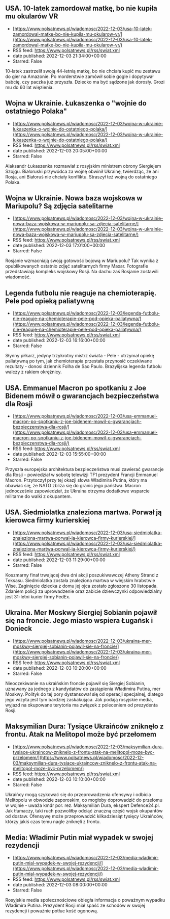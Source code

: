## USA. 10-latek zamordował matkę, bo nie kupiła mu okularów VR
 - [https://www.polsatnews.pl/wiadomosc/2022-12-03/usa-10-latek-zamordowal-matke-bo-nie-kupila-mu-okularow-vr/](https://www.polsatnews.pl/wiadomosc/2022-12-03/usa-10-latek-zamordowal-matke-bo-nie-kupila-mu-okularow-vr/)
 - RSS feed: https://www.polsatnews.pl/rss/swiat.xml
 - date published: 2022-12-03 21:34:00+00:00
 - Starred: False

10-latek zastrzelił swoją 44-letnią matkę, bo nie chciała kupić mu zestawu do gier na Amazonie. Po morderstwie zamówił sobie gogle i dopytywał babcię, czy paczka już przyszła. Dziecko ma być sądzone jak dorosły. Grozi mu do 60 lat więzienia.

## Wojna w Ukrainie. Łukaszenka o "wojnie do ostatniego Polaka"
 - [https://www.polsatnews.pl/wiadomosc/2022-12-03/wojna-w-ukrainie-lukaszenka-o-wojnie-do-ostatniego-polaka/](https://www.polsatnews.pl/wiadomosc/2022-12-03/wojna-w-ukrainie-lukaszenka-o-wojnie-do-ostatniego-polaka/)
 - RSS feed: https://www.polsatnews.pl/rss/swiat.xml
 - date published: 2022-12-03 20:05:00+00:00
 - Starred: False

Alaksandr Łukaszenka rozmawiał z rosyjskim ministrem obrony Siergiejem Szojgu. Białoruski przywódca za wojnę obwinił Ukrainę, twierdząc, że ani Rosja, ani Białoruś nie chciały konfliktu. Straszył też wojną do ostatniego Polaka.

## Wojna w Ukrainie. Nowa baza wojskowa w Mariupolu? Są zdjęcia satelitarne
 - [https://www.polsatnews.pl/wiadomosc/2022-12-03/wojna-w-ukrainie-nowa-baza-wojskowa-w-mariupolu-sa-zdjecia-satelitarne/](https://www.polsatnews.pl/wiadomosc/2022-12-03/wojna-w-ukrainie-nowa-baza-wojskowa-w-mariupolu-sa-zdjecia-satelitarne/)
 - RSS feed: https://www.polsatnews.pl/rss/swiat.xml
 - date published: 2022-12-03 17:01:00+00:00
 - Starred: False

Rosjanie wzmacniają swoją gotowość bojową w Mariupolu? Tak wynika z opublikowanych ostatnio zdjęć satelitarnych firmy Maxar. Fotografie przedstawiają kompleks wojskowy Rosji. Na dachu zaś Rosjanie zostawili wiadomość.

## Legenda futbolu nie reaguje na chemioterapię. Pele pod opieką paliatywną
 - [https://www.polsatnews.pl/wiadomosc/2022-12-03/legenda-futbolu-nie-reaguje-na-chemioterapie-pele-pod-opieka-paliatywna/](https://www.polsatnews.pl/wiadomosc/2022-12-03/legenda-futbolu-nie-reaguje-na-chemioterapie-pele-pod-opieka-paliatywna/)
 - RSS feed: https://www.polsatnews.pl/rss/swiat.xml
 - date published: 2022-12-03 16:16:00+00:00
 - Starred: False

Słynny piłkarz, jedyny trzykrotny mistrz świata - Pele - otrzymał opiekę paliatywną po tym, jak chemioterapia przestała przynosić oczekiwane rezultaty - donosi dziennik Folha de Sao Paulo. Brazylijska legenda futbolu walczy z rakiem okrężnicy.

## USA. Emmanuel Macron po spotkaniu z Joe Bidenem mówił o gwarancjach bezpieczeństwa dla Rosji
 - [https://www.polsatnews.pl/wiadomosc/2022-12-03/usa-emmanuel-macron-po-spotkaniu-z-joe-bidenem-mowil-o-gwarancjach-bezpieczenstwa-dla-rosji/](https://www.polsatnews.pl/wiadomosc/2022-12-03/usa-emmanuel-macron-po-spotkaniu-z-joe-bidenem-mowil-o-gwarancjach-bezpieczenstwa-dla-rosji/)
 - RSS feed: https://www.polsatnews.pl/rss/swiat.xml
 - date published: 2022-12-03 15:55:00+00:00
 - Starred: False

Przyszła europejska architektura bezpieczeństwa musi zawierać gwarancje dla Rosji - powiedział w sobotę telewizji TF1 prezydent Francji Emmanuel Macron. Przytoczył przy tej okazji słowa Władimira Putina, który ma obawiać się, że ​​NATO zbliża się do granic jego państwa. Macron jednocześnie zapowiedział, że Ukraina otrzyma dodatkowe wsparcie militarne do walki z okupantem.

## USA. Siedmiolatka znaleziona martwa. Porwał ją kierowca firmy kurierskiej
 - [https://www.polsatnews.pl/wiadomosc/2022-12-03/usa-siedmiolatka-znaleziona-martwa-porwal-ja-kierowca-firmy-kurierskiej/](https://www.polsatnews.pl/wiadomosc/2022-12-03/usa-siedmiolatka-znaleziona-martwa-porwal-ja-kierowca-firmy-kurierskiej/)
 - RSS feed: https://www.polsatnews.pl/rss/swiat.xml
 - date published: 2022-12-03 11:29:00+00:00
 - Starred: False

Koszmarny finał trwającej dwa dni akcji poszukiwawczej Atheny Strand z Teksasu. Siedmiolatka została znaleziona martwa w wiejskim hrabstwie Wise. Zaginięcie dziecka z domu jej ojca zostało zgłoszone 30 listopada. Zdaniem policji za uprowadzenie oraz zabicie dziewczynki odpowiedzialny jest 31-letni kurier firmy FedEx.

## Ukraina. Mer Moskwy Siergiej Sobianin pojawił się na froncie. Jego miasto wspiera Ługańsk i Donieck
 - [https://www.polsatnews.pl/wiadomosc/2022-12-03/ukraina-mer-moskwy-siergiej-sobianin-pojawil-sie-na-froncie/](https://www.polsatnews.pl/wiadomosc/2022-12-03/ukraina-mer-moskwy-siergiej-sobianin-pojawil-sie-na-froncie/)
 - RSS feed: https://www.polsatnews.pl/rss/swiat.xml
 - date published: 2022-12-03 10:20:00+00:00
 - Starred: False

Nieoczekiwanie na ukraińskim froncie pojawił się Siergiej Sobianin, uznawany za jednego z kandydatów do zastąpienia Władimira Putina, mer Moskwy. Polityk do tej pory dystansował się od operacji specjalnej, dlatego jego wizyta jest tym bardziej zaskakująca. Jak podają rosyjskie media, wyjazd na okupowane terytoria ma związek z poleceniem od prezydenta Rosji.

## Maksymilian Dura: Tysiące Ukraińców zniknęło z frontu. Atak na Melitopol może być przełomem
 - [https://www.polsatnews.pl/wiadomosc/2022-12-03/maksymilian-dura-tysiace-ukraincow-zniknelo-z-frontu-atak-na-melitopol-moze-byc-przelomem/](https://www.polsatnews.pl/wiadomosc/2022-12-03/maksymilian-dura-tysiace-ukraincow-zniknelo-z-frontu-atak-na-melitopol-moze-byc-przelomem/)
 - RSS feed: https://www.polsatnews.pl/rss/swiat.xml
 - date published: 2022-12-03 10:10:00+00:00
 - Starred: False

Ukraińcy mogą szykować się do przeprowadzenia ofensywy i odbicia Melitopolu w obwodzie zaporoskim, co mogłoby doprowadzić do przełomu w wojnie - uważa kmdr por. rez. Maksymilian Dura, ekspert Defence24.pl. Jak tłumaczy, taki ruch pozwoliłby odciąć znaczną część wojsk okupantów od dostaw. Ofensywę może przeprowadzić kilkadziesiąt tysięcy Ukraińców, którzy jakiś czas temu nagle zniknęli z frontu.

## Media: Władimir Putin miał wypadek w swojej rezydencji
 - [https://www.polsatnews.pl/wiadomosc/2022-12-03/media-wladimir-putin-mial-wypadek-w-swojej-rezydencji/](https://www.polsatnews.pl/wiadomosc/2022-12-03/media-wladimir-putin-mial-wypadek-w-swojej-rezydencji/)
 - RSS feed: https://www.polsatnews.pl/rss/swiat.xml
 - date published: 2022-12-03 08:00:00+00:00
 - Starred: False

Rosyjskie media społecznościowe obiegła informacja o poważnym wypadku Władimira Putina. Prezydent Rosji miał spaść ze schodów w swojej rezydencji i poważnie potłuc kość ogonową.
